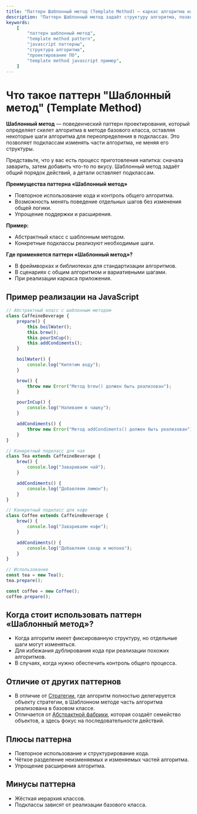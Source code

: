 ```yaml
---
title: "Паттерн Шаблонный метод (Template Method) — каркас алгоритма на JavaScript"
description: "Паттерн Шаблонный метод задаёт структуру алгоритма, позволяя подклассам переопределять отдельные шаги. Примеры на JavaScript."
keywords:
    [
        "паттерн шаблонный метод",
        "template method pattern",
        "javascript паттерны",
        "структура алгоритма",
        "проектирование ПО",
        "template method javascript пример",
    ]
---
```


# Что такое паттерн **"Шаблонный метод"** (Template Method)

**Шаблонный метод** — поведенческий паттерн проектирования, который определяет скелет алгоритма в методе базового класса, оставляя некоторые шаги алгоритма для переопределения в подклассах. Это позволяет подклассам изменять части алгоритма, не меняя его структуры.

Представьте, что у вас есть процесс приготовления напитка: сначала заварить, затем добавить что-то по вкусу. Шаблонный метод задаёт общий порядок действий, а детали оставляет подклассам.

**Преимущества паттерна «Шаблонный метод»**

- Повторное использование кода и контроль общего алгоритма.
- Возможность менять поведение отдельных шагов без изменения общей логики.
- Упрощение поддержки и расширения.

**Пример:**

- Абстрактный класс с шаблонным методом.
- Конкретные подклассы реализуют необходимые шаги.

**Где применяется паттерн «Шаблонный метод»?**

- В фреймворках и библиотеках для стандартизации алгоритмов.
- В сценариях с общим алгоритмом и вариативными шагами.
- При реализации каркаса приложения.

## Пример реализации на JavaScript

```javascript
// Абстрактный класс с шаблонным методом
class CaffeineBeverage {
    prepare() {
        this.boilWater();
        this.brew();
        this.pourInCup();
        this.addCondiments();
    }

    boilWater() {
        console.log("Кипятим воду");
    }

    brew() {
        throw new Error("Метод brew() должен быть реализован");
    }

    pourInCup() {
        console.log("Наливаем в чашку");
    }

    addCondiments() {
        throw new Error("Метод addCondiments() должен быть реализован");
    }
}

// Конкретный подкласс для чая
class Tea extends CaffeineBeverage {
    brew() {
        console.log("Завариваем чай");
    }

    addCondiments() {
        console.log("Добавляем лимон");
    }
}

// Конкретный подкласс для кофе
class Coffee extends CaffeineBeverage {
    brew() {
        console.log("Завариваем кофе");
    }

    addCondiments() {
        console.log("Добавляем сахар и молоко");
    }
}

// Использование
const tea = new Tea();
tea.prepare();

const coffee = new Coffee();
coffee.prepare();
```

## Когда стоит использовать паттерн «Шаблонный метод»?

- Когда алгоритм имеет фиксированную структуру, но отдельные шаги могут изменяться.
- Для избежания дублирования кода при реализации похожих алгоритмов.
- В случаях, когда нужно обеспечить контроль общего процесса.

## Отличие от других паттернов

- В отличие от [Стратегии]({{strategy}}), где алгоритм полностью делегируется объекту стратегии, в Шаблонном методе часть алгоритма реализована в базовом классе.
- Отличается от [Абстрактной фабрики]({{abstractFactory}}), которая создаёт семейство объектов, а здесь фокус на последовательности действий.

## Плюсы паттерна

- Повторное использование и структурирование кода.
- Чёткое разделение неизменяемых и изменяемых частей алгоритма.
- Упрощение расширения алгоритма.

## Минусы паттерна

- Жёсткая иерархия классов.
- Подклассы зависят от реализации базового класса.
